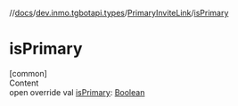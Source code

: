 //[docs](../../../index.md)/[dev.inmo.tgbotapi.types](../index.md)/[PrimaryInviteLink](index.md)/[isPrimary](is-primary.md)



# isPrimary  
[common]  
Content  
open override val [isPrimary](is-primary.md): [Boolean](https://kotlinlang.org/api/latest/jvm/stdlib/kotlin/-boolean/index.html)  



